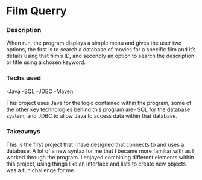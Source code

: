 # Film Querry


### Description

 When run, the program displays a simple menu and gives the user two options, the first is to search a database of movies for a specific film and it’s details using that film’s ID, and  secondly an option to search the description or title using a chosen keyword. 

### Techs used

-Java
-SQL
-JDBC
-Maven

  This project uses Java for the logic contained within the program, some of the other key technologies behind  this program are-  SQL  for  the database system, and JDBC to allow Java to access data within that database. 
   
    
### Takeaways

 This is the first project that I have designed that connects to and uses a database. A lot of a new syntax for me that I became more familiar with as I worked through the program. I enjoyed combining different elements within this project, using things like an interface and lists to create new objects was a fun challenge for me. 
